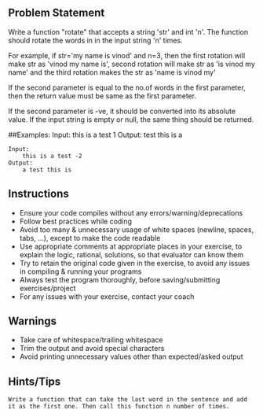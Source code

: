 ## Problem Statement
Write a function "rotate" that accepts a string 'str' and int 'n'. The function should rotate the words in in the input string 'n' times.

For example, if str='my name is vinod' and n=3, then the first rotation will make str as 'vinod my name is', second rotation will make str as 'is vinod my name' and the third rotation makes the str as 'name is vinod my'

If the second parameter is equal to the no.of words in the first parameter, then the return value must be same as the first parameter. 

If the second parameter is -ve, it should be converted into its absolute value.
If the input string is empty or null, the same thing should be returned.

##Examples:
	Input:
		this is a test 1
	Output:
		test this is a

	Input:
		this is a test -2
	Output:
		a test this is

## Instructions
- Ensure your code compiles without any errors/warning/deprecations 
- Follow best practices while coding
- Avoid too many & unnecessary usage of white spaces (newline, spaces, tabs, ...), except to make the code readable
- Use appropriate comments at appropriate places in your exercise, to explain the logic, rational, solutions, so that evaluator can know them  
- Try to retain the original code given in the exercise, to avoid any issues in compiling & running your programs
- Always test the program thoroughly, before saving/submitting exercises/project
- For any issues with your exercise, contact your coach

## Warnings
- Take care of whitespace/trailing whitespace
- Trim the output and avoid special characters
- Avoid printing unnecessary values other than expected/asked output

## Hints/Tips
	Write a function that can take the last word in the sentence and add it as the first one. Then call this function n number of times.
